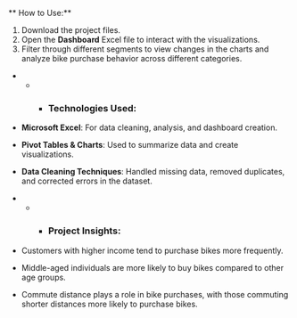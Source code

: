 **   How to Use:** 
1. Download the project files.
2. Open the **Dashboard** Excel file to interact with the visualizations.
3.  Filter through different segments to view changes in the charts and analyze bike purchase behavior across different categories.
   
   
* * * ### **Technologies Used:**
* **Microsoft Excel**: For data cleaning, analysis, and dashboard creation.
* **Pivot Tables & Charts**: Used to summarize data and create visualizations.
* **Data Cleaning Techniques**: Handled missing data, removed duplicates, and corrected errors in the dataset.


* * * ### **Project Insights:**
* Customers with higher income tend to purchase bikes more frequently.
*  Middle-aged individuals are more likely to buy bikes compared to other age groups.
*  Commute distance plays a role in bike purchases, with those commuting shorter distances more likely to purchase bikes.


